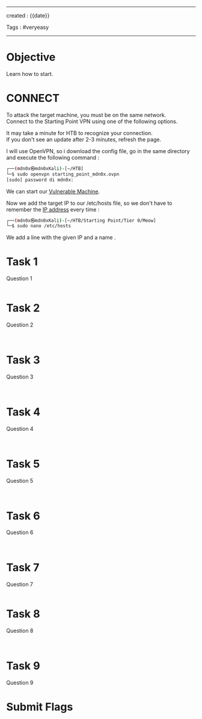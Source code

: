 - - - 
created : {{date}} 

Tags : #veryeasy
- - - 
# Objective

Learn how to start.
# CONNECT

To attack the target machine, you must be on the same network.  
Connect to the Starting Point VPN using one of the following options.

It may take a minute for HTB to recognize your connection.  
If you don't see an update after 2-3 minutes, refresh the page.

I will use OpenVPN, so i download the config file, go in the same directory and execute the following command :

```bash
┌──(mdn0x㉿mdn0xKali)-[~/HTB]
└─$ sudo openvpn starting_point_mdn0x.ovpn 
[sudo] password di mdn0x: 
```

We can start our [Vulnerable Machine](../3%20-%20Tags/Hacking%20Concepts/Vulnerable%20Machine.md).

Now we add the target IP to our /etc/hosts file, so we don't have to remember the [IP address](../3%20-%20Tags/Hacking%20Concepts/IP%20address.md) every time :

```bash
┌──(mdn0x㉿mdn0xKali)-[~/HTB/Starting Point/Tier 0/Meow]
└─$ sudo nano /etc/hosts
```

We add a line with the given IP and a name .
# Task 1

Question 1

```

```
# Task 2

Question 2

```bash
 
```
# Task 3

Question 3

```bash
  
```
# Task 4

Question 4

```bash
 
```
# Task 5

Question 5

```bash
 
```
# Task 6

Question 6

```bash
 
```
# Task 7

Question 7

```bash

```
# Task 8

Question 8

```bash
 
```
# Task 9

Question 9
# Submit Flags

